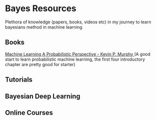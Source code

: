 # Bayes Resources
Plethora of knowledge (papers, books, videos etc) in my journey to learn bayesians method in machine learning

## Books
[ Machine Learning A Probabilistic Perspective - Kevin P. Murphy ](https://doc.lagout.org/science/Artificial%20Intelligence/Machine%20learning/Machine%20Learning_%20A%20Probabilistic%20Perspective%20%5BMurphy%202012-08-24%5D.pdf) (A good start to learn probabilistic machine learning, the first four introductory chapter are pretty good for starter)

## Tutorials

## Bayesian Deep Learning

## Online Courses

